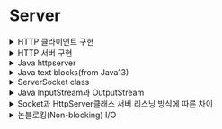 # Server

<details><summary>HTTP 클라이언트 구현</summary>

-CONNECT</br>
호스트는 IP 주소 또는 도메인 이름을 사용할 수 있다. <br />
도메인의 경우 DNS를 활용하기 때문에 제대로 하려면 복잡해질 수 있지만, 알아서 처리해 준다.<br />
HTTP의 기본 포트 번호는 80.</br>
IP 주소와 포트 번호만 알면, 서버에 접속할 수 있다.</br>
Socket socket = new Socket(host, port);</br>

### REQUEST</br>

요청 메시지를 만들고, TCP로 전송하면 된다.</br>

```
String message = """
	GET / HTTP/1.1
	Host: example.com

	""";
```

또는

```
String message = "" +
	"GET / HTTP/1.1\n" +
	"Host: example.com\n" +
	"\n";
```

소켓에서 Output Stream을 얻어서 쓸 수 있다.</br>
그러나 Byte변환없이 문자열을 바로 전송하고 싶다면 Writer(OutputStreamWriter)를 쓴다(추천).</br>
⚠️ 내부적으로 버퍼가 있기 때문에 flush를 잊지 않아야 한다.

### RESPONSE</br>

소켓에서 Input Stream을 얻어서 쓸 수 있다.</br>
Byte 배열을 준비하고, 여기로 데이터를 읽어온다.</br>
응답 데이터가 우리가 준비한 배열보다 클 수도 있는데, 이 경우엔 반복해서 여러 번 읽는 작업이 필요하다. </br>
이 경우엔 우리가 준비한 배열이 Chunk(한번에 처리하는 단위)가 된다.

```
InputStream inputStream = socket.getInputStream();
byte[] bytes = new byte[1_000_000];
int size = inputStream.read(bytes);
```

System.out.println(text);
실제 데이터 크기만큼 Byte 배열을 자르고, 문자열로 변환해 출력한다.

```
byte[] data = Arrays.copyOf(bytes, size);
String text = new String(data);
```

요청과 마찬가지로 Reader(InputStreamReader)를 쓰면 훨씬 편하다(추천).

```
InputStreamReader reader = new InputStreamReader(socket.getInputStream());

CharBuffer charBuffer = CharBuffer.allocate(1_000_000);

reader.read(charBuffer);

charBuffer.flip();

System.out.println(charBuffer.toString());
```

-CLOSE

```
socket.close();
```

Socket은 Closeable이기 때문에 try-with-resources를 써도 된다.

```
try (Socket socket = new Socket(host, port)) {
	// Request
	// Response
}
```

</details>
<details><summary>HTTP 서버 구현</summary>

```
int port = 8080;

//Java에서는 ServerSocket이라는 별도의 클래스를 사용한다 (Socket을 상속한 게 아니라, 완전히 구별된다는 점에 주의).
ServerSocket listener = new ServerSocket(port); 

//클라이언트의 접속을 기다린다. 클라이언트가 접속하면 통신용 소켓을 따로 만들어서 돌려준다.
/*
I/O에서 이렇게 기다리는 걸 Blocking이라고 한다. 
파일 읽기, 쓰기 등도 모두 Blocking 동작이지만, TCP 통신에서는 네트워크 상태 같은 요인에 의해 크게 지연될 수 있고,
accept처럼 상대방의 요청이 없으면 영원히 기다리는 일이 벌어질 수 있다. 
멀티스레드나 비동기, 이벤트 기반 처리 등이 필요한 이유다.
*/
Socket socket = listener.accept();

```

⚠️ 마지막 줄에 Newline(\n)을 넣는 걸 잊지 말자.</br>
제대로 하려면 Content-Type과 Content-Length를 더해주는 게 좋다.</br>
⚠️ Content-Length로 정확한 크기를 알 수 있기 때문에 마지막 줄에 Newline(\n)을 넣지 않아도 된다.

```java
String body="Hello, world!";
        byte[]bytes=body.getBytes();
        String message=""+
        "HTTP/1.1 200 OK\n"+
        "Content-Type: text/html; charset=UTF-8\n"+
        "Content-Length: "+bytes.length+"\n"+
        "\n"+
        body;
```

</details>

<details><summary> Java httpserver</summary>

- [Module jdk.httpserver](https://docs.oracle.com/en/java/javase/17/docs/api/jdk.httpserver/module-summary.html)
- [Package com.sun.net.httpserver](https://docs.oracle.com/en/java/javase/17/docs/api/jdk.httpserver/com/sun/net/httpserver/package-summary.html)
- [Non-blocking_I/O_(Java)](https://en.wikipedia.org/wiki/Non-blocking_I/O_(Java))

내부적으로 NIO를 사용하는 고수준 HTTP 서버 API.

```java
//서버 객체 준비
InetSocketAddress address=new InetSocketAddress(8080);
        int backlog=0;
        HttpServer httpServer=HttpServer.create(address,backlog);
//URL(정확히는 path)에 핸들러 지정
        httpServer.createContext("/",(exchange)->{
        // TODO
        });
//Listen
        httpServer.start();
```

### Request

```java
String method=exchange.getRequestMethod();
        System.out.println(method);

        URI uri=exchange.getRequestURI();
        String path=uri.getPath();
        System.out.println(path);

        Headers headers=exchange.getRequestHeaders();
        for(String key:headers.keySet()){
        System.out.println(key+": "+headers.get(key));
        }

        InputStream inputStream=exchange.getRequestBody();
        String body=new String(inputStream.readAllBytes());
        System.out.println(body);
```

### Response

```java
String body="Hello, world!";
        byte[]bytes=body.getBytes();
        exchange.sendResponseHeaders(200,bytes.length);
        OutputStream outputStream=exchange.getResponseBody();
        outputStream.write(bytes);
        outputStream.flush();
```

</details>
<details><summary>Java text blocks(from Java13)</summary>여러 줄 문자열: Text blocks를 사용하면 여러 줄에 걸쳐 긴 문자열을 만들 수 있으며, 줄 바꿈 문자와 공백을 직접 지정할 필요가 없습니다.

줄 바꿈 및 들여쓰기: Text blocks 내에서 줄 바꿈과 들여쓰기는 그대로 유지되므로 가독성이 향상됩니다.

문자열 보간: Text blocks 내에서 ${변수}를 사용하여 문자열 보간(변수 삽입)이 가능합니다.
</details>
<details><summary>ServerSocket class</summary>

ServerSocket은 Java에서 서버 측 네트워크 프로그래밍을 구현하는 데 사용되는 클래스입니다.</br>
ServerSocket 클래스는 서버 측에서 사용됩니다. ServerSocket은 클라이언트의 연결을 수락하면 새로운 Socket 객체를 반환합니다. 이 Socket을 사용하여 클라이언트와의 데이터 통신을
처리합니다.</br>
ServerSocket은 클라이언트로부터의 연결 요청을 수락하고, 클라이언트와의 통신을 위한 소켓 연결을 생성하는 데 사용됩니다.</br>
ServerSocket 클래스는 Socket 클래스를 직접 상속하지 않으며, 서로 상속 관계에 있지 않습니다

</details>
<details>
<summary>Java InputStream과 OutputStream </summary> 
InputStream과 OutputStream은 Java에서 바이트 기반의 입출력 작업을 수행하기 위한 중요한 추상 클래스입니다. 이러한 클래스는 입출력 스트림을 다룰 때 사용되며, 파일, 네트워크 연결, 메모리
버퍼 등 다양한 데이터 소스 및 대상과 상호작용하는 데 사용됩니다.<br>
 Java의 입출력 작업에서 중요한 역할을 하며, 데이터의 읽기와 쓰기, 버퍼링, 바이트 배열, 문자 인코딩 등을 처리하는 데 유용합니다. 

- InputStream은 바이트 단위로 데이터를 읽어오는 데 사용되는 추상 클래스입니다.
  주로 파일, 네트워크 연결, 시스템 입력 스트림 등에서 데이터를 읽을 때 사용됩니다.
- InputStream의 주요 메서드 중 일부는 read()로 시작하며, 이를 사용하여 데이터를 읽고 반환합니다. 예를 들어, read() 메서드를 사용하여 파일에서 한 바이트씩 데이터를 읽을 수 있습니다

```java
InputStream inputStream=new FileInputStream("파일경로");
        int data=inputStream.read();

``` 

- OutputStream은 바이트 단위로 데이터를 쓰는 데 사용되는 추상 클래스입니다.
  주로 파일, 네트워크 연결, 시스템 출력 스트림 등에 데이터를 쓸 때 사용됩니다.
- OutputStream의 주요 메서드 중 일부는 write()로 시작하며, 이를 사용하여 데이터를 쓰고 저장합니다. 예를 들어, write() 메서드를 사용하여 파일에 바이트 데이터를 쓸 수 있습니다.

</details>
<details><summary>Socket과 HttpServer클래스 서버 리스닝 방식에 따른 차이</summary>

Socket을 사용하는 방식은 저수준의 제어와 다양한 프로토콜을 지원하므로 유연성이 높지만 복잡하며,<br>
HttpServer 클래스를 사용하는 방식은 HTTP 기반의 웹 서버를 빠르게 구현하는 데 유용하지만 HTTP에 한정된다는 제약이 있습니다.<br>
선택은 프로젝트의 요구사항 및 개발자의 선호에 따라 달라질 것입니다.

Socket을 이용한 서버 리스닝 방식:

- 장점:

1. 간단한 구현: HttpServer 클래스를 사용하면 HTTP 프로토콜을 기반으로 한 웹 서버를 간단하게 구현할 수 있습니다.

2. 빠른 시작: HttpServer를 사용하면 웹 서버를 빠르게 시작하고 기본적인 웹 애플리케이션을 만들 수 있습니다.

3. HTTP 관련 기능 지원: HttpServer는 HTTP 메서드 및 헤더를 처리하기 위한 다양한 클래스 및 메서드를 지원합니다.

- 단점:

1. HTTP 프로토콜에 한정: HttpServer는 HTTP 프로토콜에 특화되어 있으며 다른 프로토콜을 처리하기 어렵습니다.

2. 제한된 커스터마이징: HttpServer를 사용하면 빠르게 웹 서버를 구축할 수 있지만, 기본적으로 제공되는 기능에 한정됩니다. 고급 기능을 구현하려면 추가적인 개발 및 확장이 필요할 수 있습니다.

HttpServer 클래스를 이용한 서버 리스닝 방식:

- 장점:

1. 유연성: Socket을 이용하는 서버는 TCP나 UDP 소켓을 직접 다루므로 프로토콜과 연결 관리를 완전히 제어할 수 있습니다. 이것은 다양한 응용 프로그램에 유용합니다.

2. 다양한 프로토콜: Socket을 사용하면 다양한 프로토콜을 지원할 수 있으며, 사용자 정의 프로토콜을 쉽게 구현할 수 있습니다.

- 단점:

1. 저수준 작업: Socket을 사용하는 방식은 상대적으로 저수준 작업이 필요하므로 개발과 유지 관리가 복잡할 수 있습니다.

2. 스레드 관리: 동시 다중 연결을 처리하려면 스레드 또는 다중 프로세스를 사용해야 하며, 이로 인해 스레드 관리 및 동기화 문제가 발생할 수 있습니다

</details>
<details><summary>논블로킹(Non-blocking) I/O</summary>

Java의 HttpServer 클래스는 논블로킹(Non-blocking) I/O를 사용하여 HTTP 요청을 처리하는 데 효과적으로 설계된 클래스입니다.<br> 논블로킹 I/O는 다음과 같은 특징을 가지며, 이
클래스를 통해 HTTP 서버를 만들 때 이점을 제공합니다:

- 비차단적인 처리: 논블로킹 I/O는 I/O 작업이 블로킹하지 않고 비차단적으로 처리됩니다. 이는 I/O 작업을 기다리는 동안 CPU가 다른 작업을 수행할 수 있도록 합니다. 따라서 다수의 연결을 동시에 처리하고
  동시성을 확보할 수 있습니다.
- 스레드 효율성: 논블로킹 I/O를 사용하면 모든 연결에 대해 개별 스레드를 생성하지 않아도 됩니다. 이로써 스레드의 생성 및 관리에 따른 오버헤드를 감소시킬 수 있으며, 메모리 사용을 줄일 수 있습니다.
- 이벤트 주도 아키텍처: 논블로킹 I/O 서버는 이벤트 주도 아키텍처를 사용합니다. 이는 이벤트(예: HTTP 요청 도착)가 발생할 때 적절한 핸들러(콜백 함수)가 호출되어 처리를 수행하게 됩니다. 이벤트 주도
  아키텍처는 복잡한 상태 관리를 필요로 하지 않으며, 비동기 처리를 가능하게 합니다.
- 선택기(Selector) 사용: Java의 HttpServer는 주로 Selector 클래스와 함께 사용됩니다. Selector를 사용하면 다중 I/O 채널을 모니터링하고, 이벤트가 발생한 채널에만 작업을 수행할
  수 있습니다. 이를 통해 논블로킹 I/O를 효율적으로 구현할 수 있습니다.

HttpServer 클래스를 사용하면 이러한 논블로킹 I/O 원칙을 기반으로 간단하게 HTTP 서버를 작성할 수 있습니다. 이는 높은 동시성을 가진 웹 애플리케이션을 만드는 데 유용하며, 블로킹 I/O를 사용하는
전통적인 웹 서버보다 성능과 확장성이 더 뛰어날 수 있습니다.

</details>
